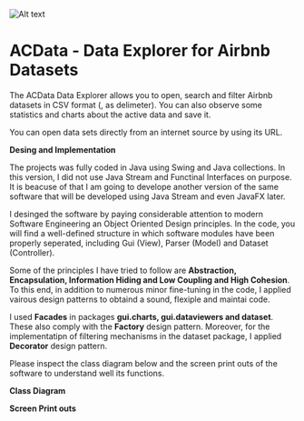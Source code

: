 ![Alt text](https://github.com/acdirican/acddata-data-explorer-for-airbnb-datasets/blob/master/logo.png?raw=true)

# ACData - Data Explorer for Airbnb Datasets

The ACData Data Explorer allows you to open, search and filter Airbnb datasets in CSV format (, as delimeter). You can also observe some statistics and charts about the active data and save it.

You can open data sets directly from an internet source by using its URL.

<b>Desing and Implementation</b> 

The projects was fully coded in Java using Swing and Java collections. In this version, I did not use Java Stream and Functinal Interfaces on purpose. It is beacuse of that I am going to develope another version of the same software that will be developed using Java Stream and even JavaFX later.

I desinged the software by paying considerable attention to modern Software Engineering an Object Oriented Design principles. In the code, you will find a well-defined  structure in which software modules have been properly seperated, including Gui (View), Parser (Model) and Dataset (Controller).

Some of the principles I have tried to follow are <b>Abstraction, Encapsulation, Information Hiding and Low Coupling and High Cohesion</b>. To this end, in addition to numerous minor fine-tuning in the code, I applied vairous design patterns to obtaind a sound, flexiple and maintai code.

I used <b>Facades</b> in packages <b>gui.charts, gui.dataviewers and dataset</b>. These also comply with the <b>Factory</b> design pattern. Moreover, for the implementatipn of filtering mechanisms in the dataset package, I applied <b>Decorator</b> design pattern. 

Please inspect the class diagram below and the screen print outs of the software to understand well its functions. 

<b>Class Diagram</b>

<b>Screen Print outs</b>
